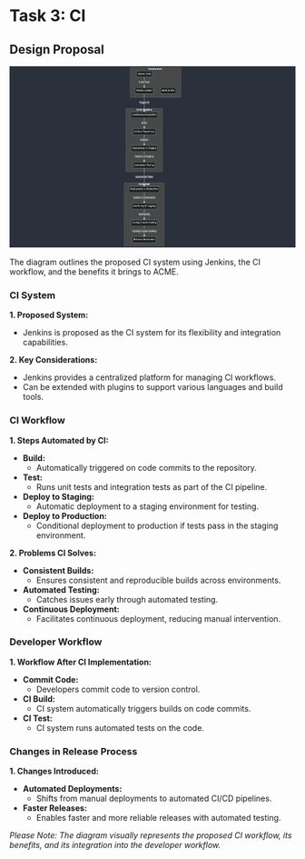 # Task 3: CI
## Design Proposal
![Alt text](cicd.png)

The diagram outlines the proposed CI system using Jenkins, the CI workflow, and the benefits it brings to ACME.

### CI System

**1. Proposed System:**
   - Jenkins is proposed as the CI system for its flexibility and integration capabilities.

**2. Key Considerations:**
   - Jenkins provides a centralized platform for managing CI workflows.
   - Can be extended with plugins to support various languages and build tools.

### CI Workflow

**1. Steps Automated by CI:**
   - **Build:**
     - Automatically triggered on code commits to the repository.
   - **Test:**
     - Runs unit tests and integration tests as part of the CI pipeline.
   - **Deploy to Staging:**
     - Automatic deployment to a staging environment for testing.
   - **Deploy to Production:**
     - Conditional deployment to production if tests pass in the staging environment.

**2. Problems CI Solves:**
   - **Consistent Builds:**
     - Ensures consistent and reproducible builds across environments.
   - **Automated Testing:**
     - Catches issues early through automated testing.
   - **Continuous Deployment:**
     - Facilitates continuous deployment, reducing manual intervention.

### Developer Workflow

**1. Workflow After CI Implementation:**
   - **Commit Code:**
     - Developers commit code to version control.
   - **CI Build:**
     - CI system automatically triggers builds on code commits.
   - **CI Test:**
     - CI system runs automated tests on the code.

### Changes in Release Process

**1. Changes Introduced:**
   - **Automated Deployments:**
     - Shifts from manual deployments to automated CI/CD pipelines.
   - **Faster Releases:**
     - Enables faster and more reliable releases with automated testing.

*Please Note: The diagram visually represents the proposed CI workflow, its benefits, and its integration into the developer workflow.*
